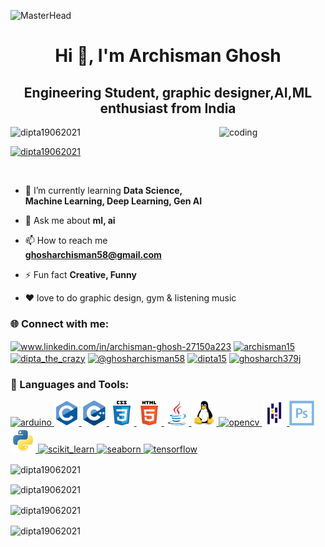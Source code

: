 ![MasterHead](https://www.commercient.com/wp-content/uploads/2019/12/deepLearning.gif)
<h1 align="center">Hi 👋, I'm Archisman Ghosh</h1>
<h2 align="center">Engineering Student, graphic designer,AI,ML enthusiast from India</h2>
<img align="right" alt="coding" width=170 height=200px position=relative src="https://cdn.dribbble.com/users/1059583/screenshots/4171367/coding-freak.gif">

<p align="left"> <img src="https://komarev.com/ghpvc/?username=dipta19062021&label=Profile%20views&color=0e75b6&style=flat" alt="dipta19062021" /> </p>

<p align="left"> <a href="https://github.com/ryo-ma/github-profile-trophy"><img src="https://github-profile-trophy.vercel.app/?username=dipta19062021" alt="dipta19062021" /></a> </p>

<p align="left"> <a href="https://twitter.com/" target="blank"><img src="https://img.shields.io/twitter/follow/?logo=twitter&style=for-the-badge" alt="" /></a> </p>

- 🌱 I’m currently learning **Data Science, Machine Learning, Deep Learning, Gen AI**

- 💬 Ask me about **ml, ai**

- 📫 How to reach me **ghosharchisman58@gmail.com**

- ⚡ Fun fact **Creative, Funny**
  
- ❤️ love to do graphic design, gym & listening music 

<h3 align="left">🌐 Connect with me:</h3>
<p align="left">
<a href="https://linkedin.com/in/www.linkedin.com/in/archisman-ghosh-27150a223" target="blank"><img align="center" src="https://raw.githubusercontent.com/rahuldkjain/github-profile-readme-generator/master/src/images/icons/Social/linked-in-alt.svg" alt="www.linkedin.com/in/archisman-ghosh-27150a223" height="30" width="40" /></a>
<a href="https://kaggle.com/archisman15" target="blank"><img align="center" src="https://raw.githubusercontent.com/rahuldkjain/github-profile-readme-generator/master/src/images/icons/Social/kaggle.svg" alt="archisman15" height="30" width="40" /></a>
<a href="https://instagram.com/dipta_the_crazy" target="blank"><img align="center" src="https://raw.githubusercontent.com/rahuldkjain/github-profile-readme-generator/master/src/images/icons/Social/instagram.svg" alt="dipta_the_crazy" height="30" width="40" /></a>
<a href="https://www.hackerrank.com/@ghosharchisman58" target="blank"><img align="center" src="https://raw.githubusercontent.com/rahuldkjain/github-profile-readme-generator/master/src/images/icons/Social/hackerrank.svg" alt="@ghosharchisman58" height="30" width="40" /></a>
<a href="https://www.leetcode.com/dipta15" target="blank"><img align="center" src="https://raw.githubusercontent.com/rahuldkjain/github-profile-readme-generator/master/src/images/icons/Social/leet-code.svg" alt="dipta15" height="30" width="40" /></a>
<a href="https://auth.geeksforgeeks.org/user/ghosharch379j" target="blank"><img align="center" src="https://raw.githubusercontent.com/rahuldkjain/github-profile-readme-generator/master/src/images/icons/Social/geeks-for-geeks.svg" alt="ghosharch379j" height="30" width="40" /></a>
</p>

<h3 align="left">🔎 Languages and Tools:</h3>
<p align="left"> <a href="https://www.arduino.cc/" target="_blank" rel="noreferrer"> <img src="https://cdn.worldvectorlogo.com/logos/arduino-1.svg" alt="arduino" width="40" height="40"/> </a> <a href="https://www.cprogramming.com/" target="_blank" rel="noreferrer"> <img src="https://raw.githubusercontent.com/devicons/devicon/master/icons/c/c-original.svg" alt="c" width="40" height="40"/> </a> <a href="https://www.w3schools.com/cpp/" target="_blank" rel="noreferrer"> <img src="https://raw.githubusercontent.com/devicons/devicon/master/icons/cplusplus/cplusplus-original.svg" alt="cplusplus" width="40" height="40"/> </a> <a href="https://www.w3schools.com/css/" target="_blank" rel="noreferrer"> <img src="https://raw.githubusercontent.com/devicons/devicon/master/icons/css3/css3-original-wordmark.svg" alt="css3" width="40" height="40"/> </a> <a href="https://www.w3.org/html/" target="_blank" rel="noreferrer"> <img src="https://raw.githubusercontent.com/devicons/devicon/master/icons/html5/html5-original-wordmark.svg" alt="html5" width="40" height="40"/> </a> <a href="https://www.java.com" target="_blank" rel="noreferrer"> <img src="https://raw.githubusercontent.com/devicons/devicon/master/icons/java/java-original.svg" alt="java" width="40" height="40"/> </a> <a href="https://www.linux.org/" target="_blank" rel="noreferrer"> <img src="https://raw.githubusercontent.com/devicons/devicon/master/icons/linux/linux-original.svg" alt="linux" width="40" height="40"/> </a> <a href="https://opencv.org/" target="_blank" rel="noreferrer"> <img src="https://www.vectorlogo.zone/logos/opencv/opencv-icon.svg" alt="opencv" width="40" height="40"/> </a> <a href="https://pandas.pydata.org/" target="_blank" rel="noreferrer"> <img src="https://raw.githubusercontent.com/devicons/devicon/2ae2a900d2f041da66e950e4d48052658d850630/icons/pandas/pandas-original.svg" alt="pandas" width="40" height="40"/> </a> <a href="https://www.photoshop.com/en" target="_blank" rel="noreferrer"> <img src="https://raw.githubusercontent.com/devicons/devicon/master/icons/photoshop/photoshop-line.svg" alt="photoshop" width="40" height="40"/> </a> <a href="https://www.python.org" target="_blank" rel="noreferrer"> <img src="https://raw.githubusercontent.com/devicons/devicon/master/icons/python/python-original.svg" alt="python" width="40" height="40"/> </a> <a href="https://scikit-learn.org/" target="_blank" rel="noreferrer"> <img src="https://upload.wikimedia.org/wikipedia/commons/0/05/Scikit_learn_logo_small.svg" alt="scikit_learn" width="40" height="40"/> </a> <a href="https://seaborn.pydata.org/" target="_blank" rel="noreferrer"> <img src="https://seaborn.pydata.org/_images/logo-mark-lightbg.svg" alt="seaborn" width="40" height="40"/> </a> <a href="https://www.tensorflow.org" target="_blank" rel="noreferrer"> <img src="https://www.vectorlogo.zone/logos/tensorflow/tensorflow-icon.svg" alt="tensorflow" width="40" height="40"/> </a> </p>

<p><img align="center" src="https://github-readme-stats.vercel.app/api/top-langs?username=dipta19062021&show_icons=true&locale=en&layout=compact" alt="dipta19062021" /></p>

<p><img align="center" src="https://github-readme-streak-stats.herokuapp.com/?user=dipta19062021&" alt="dipta19062021" /></p>


<p><img align="center" src="https://github-readme-stats.vercel.app/api/top-langs?username=dipta19062021&show_icons=true&locale=en&layout=compact" alt="dipta19062021" /></p>

<p><img align="center" src="https://github-readme-streak-stats.herokuapp.com/?user=dipta19062021&" alt="dipta19062021" /></p>

